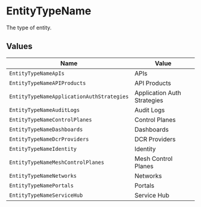 # EntityTypeName

The type of entity.


## Values

| Name                                      | Value                                     |
| ----------------------------------------- | ----------------------------------------- |
| `EntityTypeNameApIs`                      | APIs                                      |
| `EntityTypeNameAPIProducts`               | API Products                              |
| `EntityTypeNameApplicationAuthStrategies` | Application Auth Strategies               |
| `EntityTypeNameAuditLogs`                 | Audit Logs                                |
| `EntityTypeNameControlPlanes`             | Control Planes                            |
| `EntityTypeNameDashboards`                | Dashboards                                |
| `EntityTypeNameDcrProviders`              | DCR Providers                             |
| `EntityTypeNameIdentity`                  | Identity                                  |
| `EntityTypeNameMeshControlPlanes`         | Mesh Control Planes                       |
| `EntityTypeNameNetworks`                  | Networks                                  |
| `EntityTypeNamePortals`                   | Portals                                   |
| `EntityTypeNameServiceHub`                | Service Hub                               |